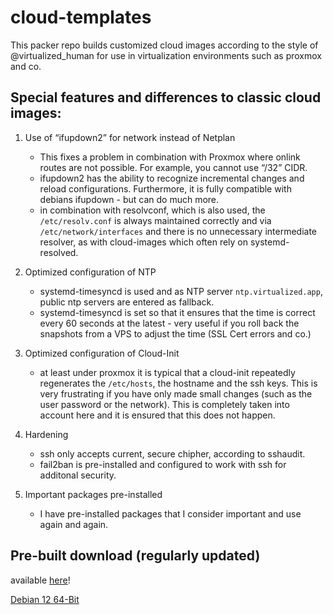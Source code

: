 # cloud-templates

This packer repo builds customized cloud images according to the style of @virtualized_human for use in virtualization environments such as proxmox and co.

## Special features and differences to classic cloud images:

1. Use of “ifupdown2” for network instead of Netplan
    - This fixes a problem in combination with Proxmox where onlink routes are not possible. For example, you cannot use “/32” CIDR.
    - ifupdown2 has the ability to recognize incremental changes and reload configurations. Furthermore, it is fully compatible with debians ifupdown - but can do much more.
    - in combination with resolvconf, which is also used, the `/etc/resolv.conf` is always maintained correctly and via `/etc/network/interfaces` and there is no unnecessary intermediate resolver, as with cloud-images which often rely on systemd-resolved.

2. Optimized configuration of NTP
    - systemd-timesyncd is used and as NTP server `ntp.virtualized.app`, public ntp servers are entered as fallback.
    - systemd-timesyncd is set so that it ensures that the time is correct every 60 seconds at the latest - very useful if you roll back the snapshots from a VPS to adjust the time (SSL Cert errors and co.)

3. Optimized configuration of Cloud-Init
    - at least under proxmox it is typical that a cloud-init repeatedly regenerates the `/etc/hosts`, the hostname and the ssh keys. This is very frustrating if you have only made small changes (such as the user password or the network).  This is completely taken into account here and it is ensured that this does not happen.

4. Hardening
    - ssh only accepts current, secure chipher, according to sshaudit.
    - fail2ban is pre-installed and configured to work with ssh for additonal security.

5. Important packages pre-installed
    - I have pre-installed packages that I consider important and use again and again.


## Pre-built download (regularly updated)

available [here](https://pubcloud.virtualized.app/s/yD3j9xZDM2CFB5e)!

[Debian 12 64-Bit](https://pubcloud.virtualized.app/s/xJtMLGMjzpWKcFF/download/debian-12-x86_64.qcow2)
